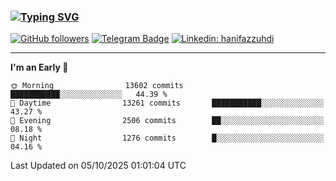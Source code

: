 ### [![Typing SVG](https://readme-typing-svg.herokuapp.com?font=lato&size=22&lines=Hi+There+👋)](https://git.io/typing-svg) 

[![GitHub followers](https://img.shields.io/github/followers/hanifazzuhdi?label=Follow&style=social)](https://github.com/hanifazzuhdi/?tab=follow) 
[![Telegram Badge](https://img.shields.io/badge/-hanif0198-blue?style=social&logo=telegram&link=https://www.t.me/hanif0198/)](https://www.t.me/hanif0198/) 
[![Linkedin: hanifazzuhdi](https://img.shields.io/badge/-hanifazzuhdi-blue?style=flat-square&logo=Linkedin&logoColor=white&link=https://www.linkedin.com/in/hanif-az-zuhdi-69688019b/)](https://www.linkedin.com/in/hanif-az-zuhdi-69688019b/) 

<hr/>

<!--START_SECTION:waka-->
**I'm an Early 🐤** 

```text
🌞 Morning                13602 commits       ███████████░░░░░░░░░░░░░░   44.39 % 
🌆 Daytime                13261 commits       ███████████░░░░░░░░░░░░░░   43.27 % 
🌃 Evening                2506 commits        ██░░░░░░░░░░░░░░░░░░░░░░░   08.18 % 
🌙 Night                  1276 commits        █░░░░░░░░░░░░░░░░░░░░░░░░   04.16 % 
```



 Last Updated on 05/10/2025 01:01:04 UTC
<!--END_SECTION:waka-->
